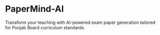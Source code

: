 # PaperMind-AI
Transform your teaching with AI-powered exam paper generation tailored for Punjab Board curriculum standards.

